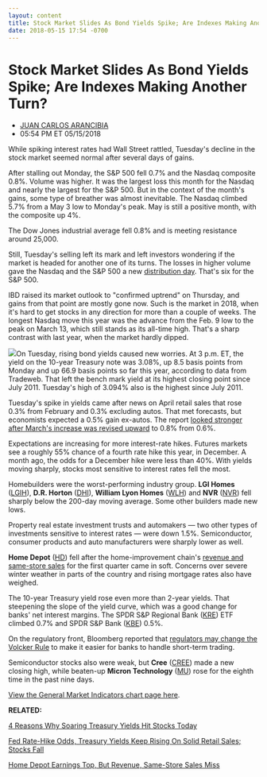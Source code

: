 ```yaml
---
layout: content
title: Stock Market Slides As Bond Yields Spike; Are Indexes Making Another Turn?
date: 2018-05-15 17:54 -0700
---
```



Stock Market Slides As Bond Yields Spike; Are Indexes Making Another Turn?
===========================================================================




* [JUAN CARLOS ARANCIBIA](https://www.investors.com/author/arancibiaj/ "Posts by JUAN CARLOS ARANCIBIA")
* 05:54 PM ET 05/15/2018




While spiking interest rates had Wall Street rattled, Tuesday's decline in the stock market seemed normal after several days of gains.




After stalling out Monday, the S&P 500 fell 0.7% and the Nasdaq composite 0.8%. Volume was higher. It was the largest loss this month for the Nasdaq and nearly the largest for the S&P 500. But in the context of the month's gains, some type of breather was almost inevitable. The Nasdaq climbed 5.7% from a May 3 low to Monday's peak. May is still a positive month, with the composite up 4%.


The Dow Jones industrial average fell 0.8% and is meeting resistance around 25,000.


Still, Tuesday's selling left its mark and left investors wondering if the market is headed for another one of its turns. The losses in higher volume gave the Nasdaq and the S&P 500 a new [distribution day](http://www.investors.com/ibd-university/market-timing/market-tops/). That's six for the S&P 500.


IBD raised its market outlook to "confirmed uptrend" on Thursday, and gains from that point are mostly gone now. Such is the market in 2018, when it's hard to get stocks in any direction for more than a couple of weeks. The longest Nasdaq move this year was the advance from the Feb. 9 low to the peak on March 13, which still stands as its all-time high. That's a sharp contrast with last year, when the market hardly dipped.


![](https://www.investors.com/wp-content/uploads/2018/05/MP_6x2_051518-242x300.jpg)On Tuesday, rising bond yields caused new worries. At 3 p.m. ET, the yield on the 10-year Treasury note was 3.08%, up 8.5 basis points from Monday and up 66.9 basis points so far this year, according to data from Tradeweb. That left the bench mark yield at its highest closing point since July 2011. Tuesday's high of 3.094% also is the highest since July 2011.


Tuesday's spike in yields came after news on April retail sales that rose 0.3% from February and 0.3% excluding autos. That met forecasts, but economists expected a 0.5% gain ex-autos. The report [looked stronger after March's increase was revised upward](https://www.investors.com/news/economy/solid-retail-data-in-april-boost-fed-rate-hike-odds/) to 0.8% from 0.6%.


Expectations are increasing for more interest-rate hikes. Futures markets see a roughly 55% chance of a fourth rate hike this year, in December. A month ago, the odds for a December hike were less than 40%. With yields moving sharply, stocks most sensitive to interest rates fell the most.


Homebuilders were the worst-performing industry group. **LGI Homes** ([LGIH](https://research.investors.com/quote.aspx?symbol=LGIH)), **D.R. Horton** ([DHI](https://research.investors.com/quote.aspx?symbol=DHI)), **William Lyon Homes** ([WLH](https://research.investors.com/quote.aspx?symbol=WLH)) and **NVR** ([NVR](https://research.investors.com/quote.aspx?symbol=NVR)) fell sharply below the 200-day moving average. Some other builders made new lows.


Property real estate investment trusts and automakers — two other types of investments sensitive to interest rates — were down 1.5%. Semiconductor, consumer products and auto manufacturers were sharply lower as well.


**Home Depot** ([HD](https://research.investors.com/quote.aspx?symbol=HD)) fell after the home-improvement chain's [revenue and same-store sales](https://www.investors.com/news/home-depot-reports-earnings-sales-miss/) for the first quarter came in soft. Concerns over severe winter weather in parts of the country and rising mortgage rates also have weighed.


The 10-year Treasury yield rose even more than 2-year yields. That steepening the slope of the yield curve, which was a good change for banks' net interest margins. The SPDR S&P Regional Bank ([KRE](https://research.investors.com/quote.aspx?symbol=KRE)) ETF climbed 0.7% and SPDR S&P Bank ([KBE](https://research.investors.com/quote.aspx?symbol=KBE)) 0.5%.


On the regulatory front, Bloomberg reported that [regulators may change the Volcker Rule](https://www.investors.com/news/regulators-volcker-rule-jpmorgan-chase-goldman-sachs/) to make it easier for banks to handle short-term trading.


Semiconductor stocks also were weak, but **Cree** ([CREE](https://research.investors.com/quote.aspx?symbol=CREE)) made a new closing high, while beaten-up **Micron Technology** ([MU](https://research.investors.com/quote.aspx?symbol=MU)) rose for the eighth time in the past nine days.


[View the General Market Indicators chart page here](https://www.investors.com/wp-content/uploads/2018/05/IBD1505152647GMI.pdf).


**RELATED:**


[4 Reasons Why Soaring Treasury Yields Hit Stocks Today](https://www.investors.com/news/economy/why-higher-treasury-yields-slamming-dow-jones-today/)


[Fed Rate-Hike Odds, Treasury Yields Keep Rising On Solid Retail Sales; Stocks Fall](https://www.investors.com/news/economy/solid-retail-data-in-april-boost-fed-rate-hike-odds/)


[Home Depot Earnings Top, But Revenue, Same-Store Sales Miss](https://www.investors.com/news/home-depot-reports-earnings-sales-miss/)





